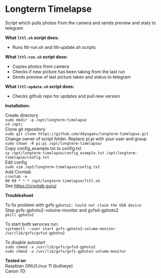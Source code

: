 
# Longterm Timelapse

Script which pulls photos from the camera and sends preview and stats to telegram

**What `lttl.sh` script does:**
* Runs lttl-run.sh and lttl-update.sh scripts

**What `lttl-run.sh` script does:**
* Copies photos from camera
* Checks if new picture has been taking from the last run
* Sends preview of last picture taken and status to telegram

**What `lttl-update.sh` script does:**
* Checks github repo for updates and pull new version

**Installation:**

Create directory  
`sudo mkdir -p /opt/longterm-timelapse`  
`cd /opt/`  
Clone git repository  
`sudo git clone https://github.com/ddyugaev/longterm-timelapse.git`  
Change owner of script folder. Replace pi:pi with your user and group  
`sudo chown -R pi:pi /opt/longterm-timelapse/`  
Copy config_example.txt to config.txt  
`cp /opt/longterm-timelapse/config_example.txt /opt/longterm-timelapse/config.txt`  
Edit config  
`sudo vim /opt/longterm-timelapse/config.txt`  
Add Crontab  
`crontab -e`  
`00 09 * * * /opt/longterm-timelapse/lttl.sh`  
See https://crontab.guru/

**Troubleshoot**

To fix problem with gvfs `gphoto2: Could not claim the USB device`  
Stop gvfs-gphoto2-volume-monitor and gvfsd-gphoto2  
`pkill gphoto2`  

To start both services run:  
`systemctl --user start gvfs-gphoto2-volume-monitor`  
`/usr/lib/gvfs/gvfsd-gphoto2`  

To disable autostart  
`sudo chmod -x /usr/lib/gvfs/gvfsd-gphoto2`  
`sudo chmod -x /usr/lib/gvfs/gvfs-gphoto2-volume-monitor`  

**Tested on**  
Raspbian GNU/Linux 11 (bullseye)  
Canon 7D  
